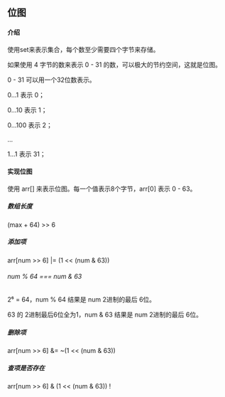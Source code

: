 ## 位图

#### 介绍

使用set来表示集合，每个数至少需要四个字节来存储。

如果使用 4 字节的数来表示 0 - 31 的数，可以极大的节约空间，这就是位图。

0 - 31 可以用一个32位数表示。

0...1 表示 0；

0...10 表示 1；

0...100 表示 2；

...

1...1 表示 31；



#### 实现位图

使用 arr[] 来表示位图。每一个值表示8个字节，arr[0] 表示 0 - 63。

##### 数组长度

(max + 64) >> 6

##### 添加项

arr[num >> 6] |= (1 << (num & 63))

###### num % 64 === num & 63

2⁶ = 64，num % 64 结果是 num 2进制的最后 6位。

63 的 2进制最后6位全为1，num & 63 结果是 num 2进制的最后 6位。

##### 删除项

arr[num >> 6] &= ~(1 << (num & 63))

##### 查项是否存在

arr[num >> 6] & (1 << (num & 63)) !